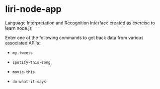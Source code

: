 # liri-node-app
Language Interpretation and Recognition Interface created as exercise to learn node.js

Enter one of the following commands to get back data from various associated API's:

* `my-tweets`

* `spotify-this-song`

* `movie-this`

* `do-what-it-says`

